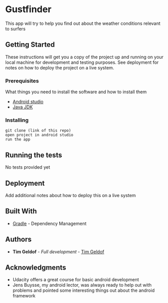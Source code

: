 # Gustfinder

This app will try to help you find out about the weather conditions relevant to surfers

## Getting Started

These instructions will get you a copy of the project up and running on your local machine for development and testing purposes. See deployment for notes on how to deploy the project on a live system.

### Prerequisites

What things you need to install the software and how to install them


* [Android studio](https://developer.android.com/studio/)
* [Java JDK](https://www.oracle.com/technetwork/java/javase/downloads/jdk8-downloads-2133151.html)


### Installing


```
git clone (link of this repo)
open project in android studio
run the app

```

## Running the tests

No tests provided yet


## Deployment

Add additional notes about how to deploy this on a live system

## Built With

* [Gradle](https://gradle.org/) - Dependency Management

## Authors

* **Tim Geldof** - *Full development* - [Tim Geldof](https://github.com/timgeldof)

## Acknowledgments

* Udacity offers a great course for basic android development
* Jens Buysse, my android lector, was always ready to help out with problems and pointed some interesting things out about the android framework
